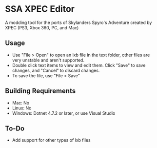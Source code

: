 # SSA XPEC Editor
 A modding tool for the ports of Skylanders Spyro's Adventure created by XPEC (PS3, Xbox 360, PC, and Mac)

## Usage
* Use "File > Open" to open an lxb file in the text folder, other files are very unstable and aren't supported.
* Double click text items to view and edit them. Click "Save" to save changes, and "Cancel" to discard changes.
* To save the file, use "File > Save"

## Building Requirements
* Mac: No
* Linux: No
* Windows: Dotnet 4.7.2 or later, or use Visual Studio

## To-Do
* Add support for other types of lxb files

